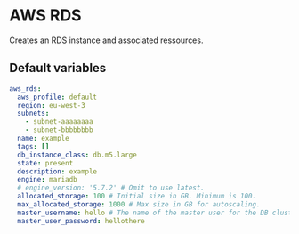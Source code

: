 # AWS RDS
Creates an RDS instance and associated ressources.
<!--TOC-->
<!--ENDTOC-->

<!--ROLEVARS-->
## Default variables
```yaml
aws_rds:
  aws_profile: default
  region: eu-west-3
  subnets:
    - subnet-aaaaaaaa
    - subnet-bbbbbbbb
  name: example
  tags: []
  db_instance_class: db.m5.large
  state: present
  description: example
  engine: mariadb
  # engine_version: '5.7.2' # Omit to use latest.
  allocated_storage: 100 # Initial size in GB. Minimum is 100.
  max_allocated_storage: 1000 # Max size in GB for autoscaling.
  master_username: hello # The name of the master user for the DB cluster. Must be 1-16 letters or numbers and begin with a letter.
  master_user_password: hellothere
```

<!--ENDROLEVARS-->
